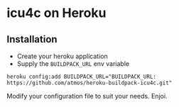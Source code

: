 icu4c on Heroku
=================

Installation
------------

  * Create your heroku application
  * Supply the `BUILDPACK_URL` env variable 

```
heroku config:add BUILDPACK_URL="BUILDPACK_URL: https://github.com/atmos/heroku-buildpack-icu4c.git"
```

Modify your configuration file to suit your needs.  Enjoi.
